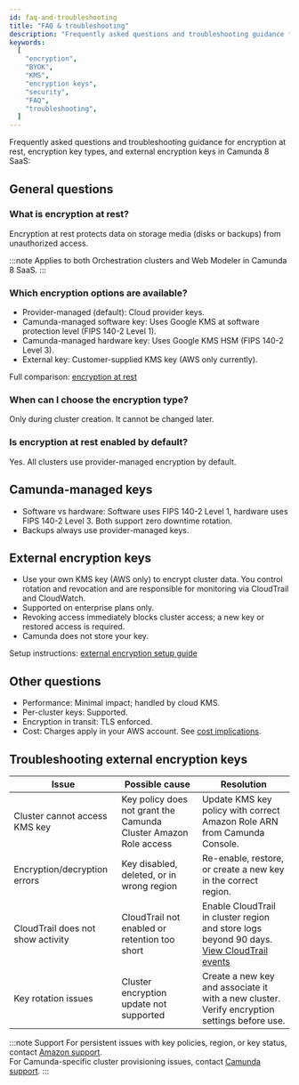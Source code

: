 ```yaml
---
id: faq-and-troubleshooting
title: "FAQ & troubleshooting"
description: "Frequently asked questions and troubleshooting guidance for encryption at rest, encryption key types, and external encryption keys in Camunda 8 SaaS."
keywords:
  [
    "encryption",
    "BYOK",
    "KMS",
    "encryption keys",
    "security",
    "FAQ",
    "troubleshooting",
  ]
---
```


Frequently asked questions and troubleshooting guidance for encryption at rest, encryption key types, and external encryption keys in Camunda 8 SaaS:

## General questions

### What is encryption at rest?

Encryption at rest protects data on storage media (disks or backups) from unauthorized access.

:::note
Applies to both Orchestration clusters and Web Modeler in Camunda 8 SaaS.
:::

### Which encryption options are available?

- Provider-managed (default): Cloud provider keys.
- Camunda-managed software key: Uses Google KMS at software protection level (FIPS 140-2 Level 1).
- Camunda-managed hardware key: Uses Google KMS HSM (FIPS 140-2 Level 3).
- External key: Customer-supplied KMS key (AWS only currently).

Full comparison: [encryption at rest](/components/concepts/encryption-at-rest.md)

### When can I choose the encryption type?

Only during cluster creation. It cannot be changed later.

### Is encryption at rest enabled by default?

Yes. All clusters use provider-managed encryption by default.

## Camunda-managed keys

- Software vs hardware: Software uses FIPS 140-2 Level 1, hardware uses FIPS 140-2 Level 3. Both support zero downtime rotation.
- Backups always use provider-managed keys.

## External encryption keys

- Use your own KMS key (AWS only) to encrypt cluster data. You control rotation and revocation and are responsible for monitoring via CloudTrail and CloudWatch.
- Supported on enterprise plans only.
- Revoking access immediately blocks cluster access; a new key or restored access is required.
- Camunda does not store your key.

Setup instructions: [external encryption setup guide](/components/concepts/byok/aws-kms-setup.md)

## Other questions

- Performance: Minimal impact; handled by cloud KMS.
- Per-cluster keys: Supported.
- Encryption in transit: TLS enforced.
- Cost: Charges apply in your AWS account. See [cost implications](/components/concepts/byok/index.md#cost-implications).

## Troubleshooting external encryption keys

| Issue                             | Possible cause                                                   | Resolution                                                                                                                                                                          |
| --------------------------------- | ---------------------------------------------------------------- | ----------------------------------------------------------------------------------------------------------------------------------------------------------------------------------- |
| Cluster cannot access KMS key     | Key policy does not grant the Camunda Cluster Amazon Role access | Update KMS key policy with correct Amazon Role ARN from Camunda Console.                                                                                                            |
| Encryption/decryption errors      | Key disabled, deleted, or in wrong region                        | Re-enable, restore, or create a new key in the correct region.                                                                                                                      |
| CloudTrail does not show activity | CloudTrail not enabled or retention too short                    | Enable CloudTrail in cluster region and store logs beyond 90 days. [View CloudTrail events](https://docs.aws.amazon.com/awscloudtrail/latest/userguide/view-cloudtrail-events.html) |
| Key rotation issues               | Cluster encryption update not supported                          | Create a new key and associate it with a new cluster. Verify encryption settings before use.                                                                                        |

:::note Support
For persistent issues with key policies, region, or key status, contact [Amazon support](https://aws.amazon.com/contact-us/).  
For Camunda-specific cluster provisioning issues, contact [Camunda support](https://camunda.com/services/support-guide/).
:::
